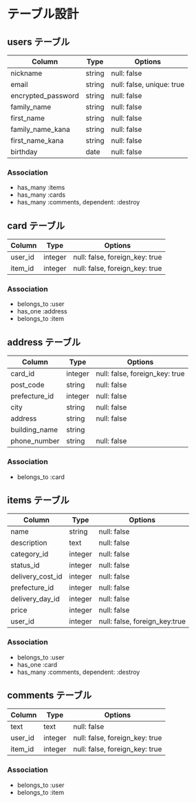 # テーブル設計

## users テーブル

| Column             | Type   | Options                   |
| -----------------  | ------ | ------------------------- | 
| nickname           | string | null: false               |
| email              | string | null: false, unique: true |
| encrypted_password | string | null: false               |
| family_name        | string | null: false               |
| first_name         | string | null: false               |
| family_name_kana   | string | null: false               |
| first_name_kana    | string | null: false               |
| birthday           | date   | null: false               |

### Association

- has_many :items
- has_many :cards
- has_many :comments, dependent: :destroy

## card テーブル

| Column      | Type       | Options                        |
| ----------- | -----------| -------------------------------|
| user_id     | integer    | null: false, foreign_key: true |
| item_id     | integer    | null: false, foreign_key: true |

### Association

- belongs_to :user
- has_one :address
- belongs_to :item

## address テーブル

| Column       | Type       | Options                        |
| -------------| -----------| -------------------------------|
| card_id      | integer    | null: false, foreign_key: true |
| post_code    | string     | null: false                    |
| prefecture_id| integer    | null: false                    | 
| city         | string     | null: false                    |
| address      | string     | null: false                    |
| building_name| string     |                                | 
| phone_number | string     | null: false                    |

### Association

- belongs_to :card

## items テーブル

| Column           | Type       | Options                        |
| -----------------| -----------| -------------------------------|
| name             | string     | null: false                    |
| description      | text       | null: false                    | 
| category_id      | integer    | null: false                    |
| status_id        | integer    | null: false                    |
| delivery_cost_id | integer    | null: false                    |
| prefecture_id    | integer    | null: false                    |
| delivery_day_id  | integer    | null: false                    | 
| price            | integer    | null: false                    |
| user_id          | integer    | null: false, foreign_key:true  |

### Association

- belongs_to :user
- has_one :card
- has_many :comments, dependent: :destroy

## comments テーブル

| Column   | Type       | Options                        |
| -------- | ------     | -------------------------------|
| text     | text       | null: false                    |
| user_id  | integer    | null: false, foreign_key: true |
| item_id  | integer    | null: false, foreign_key: true | 

### Association

- belongs_to :user
- belongs_to :item


